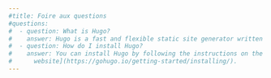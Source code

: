 ```yaml
---
#title: Foire aux questions
#questions:
#  - question: What is Hugo?
#    answer: Hugo is a fast and flexible static site generator written in Go.
#  - question: How do I install Hugo?
#    answer: You can install Hugo by following the instructions on the official [Hugo
#      website](https://gohugo.io/getting-started/installing/).
---
```

